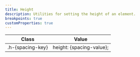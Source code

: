 ```yaml
---
title: Height
description: Utilities for setting the height of an element.
breakpoints: true
customProperties: true
---
```

<div>
    <div class="max-h-288 overflow-y-auto mb-lg">
		<table class="vv-table">
			<thead class="sticky z-sticky top-0 bg-surface-1">
				<tr>
					<th>
						Class
					</th>
					<th>
						Value
					</th>
				</tr>
			</thead>
			<tbody class="align-baseline">
				<tr>
					<td translate="no" class="font-mono text-accent whitespace-wrap">
						.h-{spacing-key}
					</td>
					<td translate="no" class="font-mono text-info whitespace-wrap">
						height: {spacing-value};
					</td>
				</tr>
			</tbody>
		</table>
	</div>
	<table-utility prefix="h" property="height" custom-property="h"></table-utility>
</div>